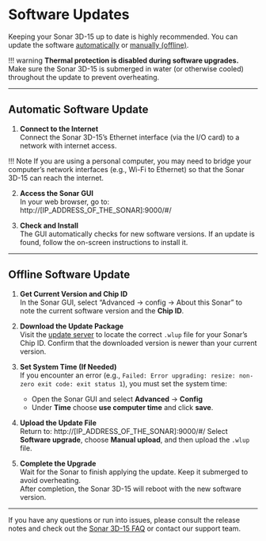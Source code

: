 # Software Updates

Keeping your Sonar 3D-15 up to date is highly recommended. You can update the software [automatically](#automatic-software-update) or [manually (offline)](#offline-software-update). 

!!! warning
    **Thermal protection is disabled during software upgrades.**  
    Make sure the Sonar 3D-15 is submerged in water (or otherwise cooled) throughout the update to prevent overheating.

---

## Automatic Software Update

1. **Connect to the Internet**  
   Connect the Sonar 3D-15’s Ethernet interface (via the I/O card) to a network with internet access.  
   
!!! Note
    If you are using a personal computer, you may need to bridge your computer’s network interfaces (e.g., Wi-Fi to Ethernet) so that the Sonar 3D-15 can reach the internet.

2. **Access the Sonar GUI**  
   In your web browser, go to:  http://[IP_ADDRESS_OF_THE_SONAR]:9000/#/


3. **Check and Install**  
The GUI automatically checks for new software versions. If an update is found, follow the on-screen instructions to install it.

---

## Offline Software Update

1. **Get Current Version and Chip ID**  
In the Sonar GUI, select “Advanced → config → About this Sonar” to note the current software version and the **Chip ID**.

2. **Download the Update Package**  
Visit the [update server](https://update.waterlinked.com/) to locate the correct `.wlup` file for your Sonar’s Chip ID. Confirm that the downloaded version is newer than your current version.

3. **Set System Time (If Needed)**  
If you encounter an error (e.g., `Failed: Error upgrading: resize: non-zero exit code: exit status 1`), you must set the system time:

    - Open the Sonar GUI and select **Advanced** → **Config**
    - Under **Time** choose **use computer time** and click **save**.

4. **Upload the Update File**  
Return to: http://[IP_ADDRESS_OF_THE_SONAR]:9000/#/
Select **Software upgrade**, choose **Manual upload**, and then upload the `.wlup` file.

5. **Complete the Upgrade**  
Wait for the Sonar to finish applying the update. Keep it submerged to avoid overheating.  
After completion, the Sonar 3D-15 will reboot with the new software version.

---

If you have any questions or run into issues, please consult the release notes  and check out the [Sonar 3D-15 FAQ](../3d-sonar-15/3d-sonar-15-faq.md) or contact our support team.

